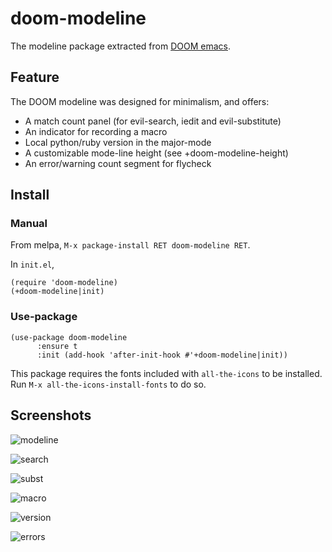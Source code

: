 # doom-modeline

The modeline package extracted from [DOOM
emacs](https://github.com/hlissner/doom-emacs/tree/master/modules/ui/doom-modeline).

## Feature

The DOOM modeline was designed for minimalism, and offers:

- A match count panel (for evil-search, iedit and evil-substitute)
- An indicator for recording a macro
- Local python/ruby version in the major-mode
- A customizable mode-line height (see +doom-modeline-height)
- An error/warning count segment for flycheck

## Install

### Manual

From melpa, `M-x package-install RET doom-modeline RET`.

In `init.el`,

``` emacs-lisp
(require 'doom-modeline)
(+doom-modeline|init)
```

### Use-package

``` emacs-lisp
(use-package doom-modeline
      :ensure t
      :init (add-hook 'after-init-hook #'+doom-modeline|init))
```

This package requires the fonts included with `all-the-icons` to be installed.
Run `M-x all-the-icons-install-fonts` to do so.

## Screenshots

![modeline](https://github.com/hlissner/doom-emacs/raw/screenshots/ml.png)

![search](https://github.com/hlissner/doom-emacs/raw/screenshots/ml-search.png)

![subst](https://github.com/hlissner/doom-emacs/raw/screenshots/ml-subst.png)

![macro](https://github.com/hlissner/doom-emacs/raw/screenshots/ml-macro.png)

![version](https://github.com/hlissner/doom-emacs/raw/screenshots/ml-version.png)

![errors](https://github.com/hlissner/doom-emacs/raw/screenshots/ml-errors.png)
